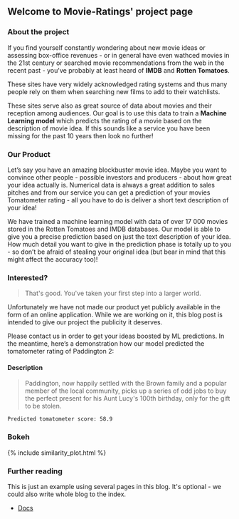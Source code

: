 ## Welcome to Movie-Ratings' project page

### About the project

If you find yourself constantly wondering about new movie ideas or assessing box-office revenues - or in general have even wathced movies in the 21st century or searched movie recommendations from the web in the recent past - you've probably at least heard of **IMDB** and **Rotten Tomatoes**. 

These sites have very widely acknowledged rating systems and thus many people rely on them when searching new films to add to their watchlists.

These sites serve also as great source of data about movies and their reception among audiences. Our goal is to use this data to train a **Machine Learning model** which predicts the rating of a movie based on the description of movie idea. If this sounds like a service you have been missing for the past 10 years then look no further!

### Our Product

Let’s say you have an amazing blockbuster movie idea. Maybe you want to convince other people - possible investors and producers - about how great your idea actually is. Numerical data is always a great addition to sales pitches and from our service you can get a prediction of your movies Tomatometer rating - all you have to do is deliver a short text description of your idea!

We have trained a machine learning model with data of over 17 000 movies stored in the Rotten Tomatoes and IMDB databases. Our model is able to give you a precise prediction based on just the text description of your idea. How much detail you want to give in the prediction phase is totally up to you - so don’t be afraid of stealing your original idea (but bear in mind that this might affect the accuracy too)!

### Interested?

> That's good. 
> You've taken your first step into a larger world.

Unfortunately we have not made our product yet publicly available in the form of an online application. While we are working on it, this blog post is intended to give our project the publicity it deserves.

Please contact us in order to get your ideas boosted by ML predictions. In the meantime, here’s a demonstration how our model predicted the tomatometer rating of Paddington 2:

#### Description

> Paddington, now happily settled with the Brown family and a popular member of the local community, picks up a series of odd jobs to buy the perfect present for his Aunt Lucy's 100th birthday, only for the gift to be stolen.

```
Predicted tomatometer score: 58.9
```

### Bokeh

{%  include similarity_plot.html  %}

### Further reading

This is just an example using several pages in this blog. It's optional - we could also write whole blog to the index.

* [Docs](https://anl1.github.io/movie-ratings/docs)


